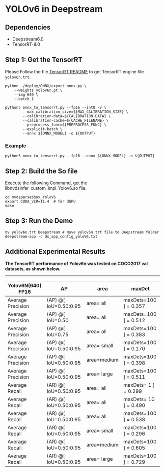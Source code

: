# YOLOv6 in Deepstream

## Dependencies
- Deepstream6.0
- TensorRT-8.0

## Step 1: Get the TensorRT 
Please Follow the file [TensorRT README](../TensorRT/README.md)  to get TensorRT engine file `yolov6n.trt`.

```shell
python ./deploy/ONNX/export_onnx.py \
    --weights yolov6n.pt \
    --img 640 \
    --batch 1
```

```shell
python3 onnx_to_tensorrt.py --fp16 --int8 -v \
        --max_calibration_size=${MAX_CALIBRATION_SIZE} \
        --calibration-data=${CALIBRATION_DATA} \
        --calibration-cache=${CACHE_FILENAME} \
        --preprocess_func=${PREPROCESS_FUNC} \
        --explicit-batch \
        --onnx ${ONNX_MODEL} -o ${OUTPUT}
```
### Example
```shell
python3 onnx_to_tensorrt.py --fp16 --onnx ${ONNX_MODEL} -o ${OUTPUT}
```

## Step 2: Build the So file 
Execute the following Command, get the libnvdsinfer_custom_impl_Yolov6.so file.
```shell
cd nvdsparsebbox_YoloV6
export CUDA_VER=11.4  # for dGPU  
make
```

## Step 3: Run the Demo
```shell
mv yolov6n.trt Deepstream # move yolov6n.trt file to Deepstream folder
deepstream-app -c ds_app_config_yoloV6.txt 
```

## Additional Experimental Results   

**The TensorRT performance of Yolov6n was tested on COCO2017 val datasets, as shown below.**

---------------------
|Yolov6N(640) FP16 |     AP       | area | maxDet |
|-----------------|------------------------|-------------|-----------------------|
|Average Precision|  (AP) @[ IoU=0.50:0.95 | area=   all | maxDets=100 ] = 0.357 |
|Average Precision|  (AP) @[ IoU=0.50      | area=   all | maxDets=100 ] = 0.512 |
|Average Precision|  (AP) @[ IoU=0.75      | area=   all | maxDets=100 ] = 0.383 |
|Average Precision|  (AP) @[ IoU=0.50:0.95 | area= small | maxDets=100 ] = 0.170 |
|Average Precision|  (AP) @[ IoU=0.50:0.95 | area=medium | maxDets=100 ] = 0.398 |
|Average Precision|  (AP) @[ IoU=0.50:0.95 | area= large | maxDets=100 ] = 0.511 |
|Average Recall   |  (AR) @[ IoU=0.50:0.95 | area=   all | maxDets=  1 ] = 0.299 |
|Average Recall   |  (AR) @[ IoU=0.50:0.95 | area=   all | maxDets= 10 ] = 0.490 |
|Average Recall   |  (AR) @[ IoU=0.50:0.95 | area=   all | maxDets=100 ] = 0.538 |
|Average Recall   |  (AR) @[ IoU=0.50:0.95 | area= small | maxDets=100 ] = 0.296 |
|Average Recall   |  (AR) @[ IoU=0.50:0.95 | area=medium | maxDets=100 ] = 0.605 |
|Average Recall   |  (AR) @[ IoU=0.50:0.95 | area= large | maxDets=100 ] = 0.729 |